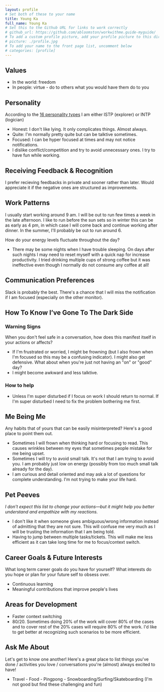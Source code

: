 ```yaml
---
layout: profile
# Set both of these to your name
title: Young Ka
full_name: Young Ka
# Set this to the Github URL for links to work correctly
# github_url: https://github.com/abloomston/workwithme.guide-myguide/
# To add a custom profile picture, add your profile picture to this directory, update, and uncomment the relative link below.
# picture: ./profile.jpg
# To add your name to the front page list, uncomment below
# categories: [profile]
---
```


## Values

- In the world: freedom
- In people: virtue - do to others what you would have them do to you

## Personality

According to the [16 personality types](https://www.16personalities.com/personality-types) I am either ISTP (explorer) or INTP (logician)
- Honest: I don't like lying. It only complicates things. Almost always.
- Quite: I'm normally pretty quite but can be talktive sometimes.
- Focused: I can be hyper focused at times and may not notice notifications.
- I dislike conflict/competition and try to avoid unnecessary ones. I try to have fun while working.

## Receiving Feedback & Recognition

I prefer recieving feedbacks in private and sooner rather than later. Would appreciate it if the negative ones are structured as improvements. 

## Work Patterns

I usually start working around 9 am. I will be out to run few times a week in the late afternoon. I like to run before the sun sets so in winter this can be as early as 4 pm, in which case I will come back and continue working after dinner. In the summer, I'll probably be out to run around 6.

How do your energy levels fluctuate throughout the day?
- There may be some nights when I have trouble sleeping. On days after such nights I may need to reset myself with a quick nap for increase productivity. I tried drinking multiple cups of strong coffee but it was ineffective even though I normally do not consume any coffee at all!

## Communication Preferences

Slack is probably the best. There's a chance that I will miss the notification if I am focused (especially on the other monitor).


## How To Know I’ve Gone To The Dark Side

### Warning Signs

When you don't feel safe in a conversation, how does this manifest itself in your actions or affects?
- If I'm frustrated or worried, I might be frowning (but I also frown when I'm focused so this may be a confusing indicator). I might also get defensive.
What about when you're just not having an "on" or "good" day?
- I might become awkward and less talktive.

### How to help

- Unless I'm super disturbed if I focus on work I should return to normal. If I'm super disturbed I need to fix the problem bothering me first.

## Me Being Me

Any habits that of yours that can be easily misinterpreted? Here's a good place to point them out.

- Sometimes I will frown when thinking hard or focusing to read. This causes wrinkles between my eyes that sometimes people mistake for me being upset. 
- Sometimes I will try to avoid small talk. It's not that I am trying to avoid you. I am probably just low on energy (possibly from too much small talk already for the day).
- I am curious and detail oriented and may ask a lot of questions for complete understanding. I'm not trying to make your life hard.

## Pet Peeves

_I don't expect this list to change your actions—but it might help you better understand and empathize with my
reactions._

- I don't like it when someone gives ambiguous/wrong information instead of admitting that they are not sure. This will confuse me very much as I will be trusting the information that I am being told.
- Having to jump between multiple tasks/tickets. This will make me less efficient as it can take long time for me to focus/context switch.

## Career Goals & Future Interests

What long term career goals do you have for yourself? What interests do you hope or plan for your
future self to obsess over.
- Continuous learning
- Meaningful contributions that improve people's lives

## Areas for Development

- Faster context switching
- 80/20. Sometimes doing 20% of the work will cover 80% of the cases and to cover rest of the 20% cases will require 80% of the work. I'd like to get better at recognizing such scenarios to be more efficient.

## Ask Me About

Let's get to know one another! Here's a great place to list things you've done / activities you love
/ conversations you're (almost) always excited to have!
- Travel
- Food
- Pingpong
- Snowboarding/Surfing/Skateboarding (I'm not good but find these challenging and fun)
